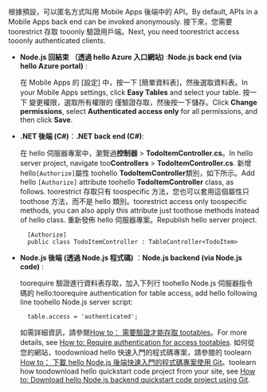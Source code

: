 
<span data-ttu-id="8645b-101">根據預設，可以匿名方式叫用 Mobile Apps 後端中的 API。</span><span class="sxs-lookup"><span data-stu-id="8645b-101">By default, APIs in a Mobile Apps back end can be invoked anonymously.</span></span> <span data-ttu-id="8645b-102">接下來，您需要 toorestrict 存取 tooonly 驗證用戶端。</span><span class="sxs-lookup"><span data-stu-id="8645b-102">Next, you need toorestrict access tooonly authenticated clients.</span></span>  

* <span data-ttu-id="8645b-103">**Node.js 回結束 （透過 hello Azure 入口網站)** :</span><span class="sxs-lookup"><span data-stu-id="8645b-103">**Node.js back end (via hello Azure portal)** :</span></span>  

    <span data-ttu-id="8645b-104">在 Mobile Apps 的 [設定] 中，按一下 [簡單資料表]，然後選取資料表。</span><span class="sxs-lookup"><span data-stu-id="8645b-104">In your Mobile Apps settings, click **Easy Tables** and select your table.</span></span> <span data-ttu-id="8645b-105">按一下 變更權限，選取所有權限的 僅驗證存取，然後按一下儲存。</span><span class="sxs-lookup"><span data-stu-id="8645b-105">Click **Change permissions**, select **Authenticated access only** for all permissions, and then click **Save**.</span></span>
* <span data-ttu-id="8645b-106">**.NET 後端 (C#)**：</span><span class="sxs-lookup"><span data-stu-id="8645b-106">**.NET back end (C#)**:</span></span>  

    <span data-ttu-id="8645b-107">在 hello 伺服器專案中，瀏覽過**控制器** > **TodoItemController.cs**。</span><span class="sxs-lookup"><span data-stu-id="8645b-107">In hello server project, navigate too**Controllers** > **TodoItemController.cs**.</span></span> <span data-ttu-id="8645b-108">新增 hello`[Authorize]`屬性 toohello **TodoItemController**類別，如下所示。</span><span class="sxs-lookup"><span data-stu-id="8645b-108">Add hello `[Authorize]` attribute toohello **TodoItemController** class, as follows.</span></span> <span data-ttu-id="8645b-109">toorestrict 存取只有 toospecific 方法，您也可以套用這個屬性只 toothose 方法，而不是 hello 類別。</span><span class="sxs-lookup"><span data-stu-id="8645b-109">toorestrict access only toospecific methods, you can also apply this attribute just toothose methods instead of hello class.</span></span> <span data-ttu-id="8645b-110">重新發佈 hello 伺服器專案。</span><span class="sxs-lookup"><span data-stu-id="8645b-110">Republish hello server project.</span></span>

        [Authorize]
        public class TodoItemController : TableController<TodoItem>

* <span data-ttu-id="8645b-111">**Node.js 後端 (透過 Node.js 程式碼)** ：</span><span class="sxs-lookup"><span data-stu-id="8645b-111">**Node.js backend (via Node.js code)** :</span></span>  

    <span data-ttu-id="8645b-112">toorequire 驗證進行資料表存取，加入下列行 toohello Node.js 伺服器指令碼的 hello:</span><span class="sxs-lookup"><span data-stu-id="8645b-112">toorequire authentication for table access, add hello following line toohello Node.js server script:</span></span>

        table.access = 'authenticated';

    <span data-ttu-id="8645b-113">如需詳細資訊，請參閱[How to： 需要驗證才能存取 tootables](../articles/app-service-mobile/app-service-mobile-node-backend-how-to-use-server-sdk.md#howto-tables-auth)。</span><span class="sxs-lookup"><span data-stu-id="8645b-113">For more details, see [How to: Require authentication for access tootables](../articles/app-service-mobile/app-service-mobile-node-backend-how-to-use-server-sdk.md#howto-tables-auth).</span></span> <span data-ttu-id="8645b-114">如何從您的網站，toodownload hello 快速入門的程式碼專案，請參閱的 toolearn [How to： 下載 hello Node.js 後端快速入門的程式碼專案使用 Git](../articles/app-service-mobile/app-service-mobile-node-backend-how-to-use-server-sdk.md#download-quickstart)。</span><span class="sxs-lookup"><span data-stu-id="8645b-114">toolearn how toodownload hello quickstart code project from your site, see [How to: Download hello Node.js backend quickstart code project using Git](../articles/app-service-mobile/app-service-mobile-node-backend-how-to-use-server-sdk.md#download-quickstart).</span></span>
